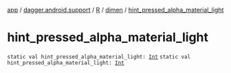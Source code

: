 [app](../../../index.md) / [dagger.android.support](../../index.md) / [R](../index.md) / [dimen](index.md) / [hint_pressed_alpha_material_light](./hint_pressed_alpha_material_light.md)

# hint_pressed_alpha_material_light

`static val hint_pressed_alpha_material_light: `[`Int`](https://kotlinlang.org/api/latest/jvm/stdlib/kotlin/-int/index.html)
`static val hint_pressed_alpha_material_light: `[`Int`](https://kotlinlang.org/api/latest/jvm/stdlib/kotlin/-int/index.html)
